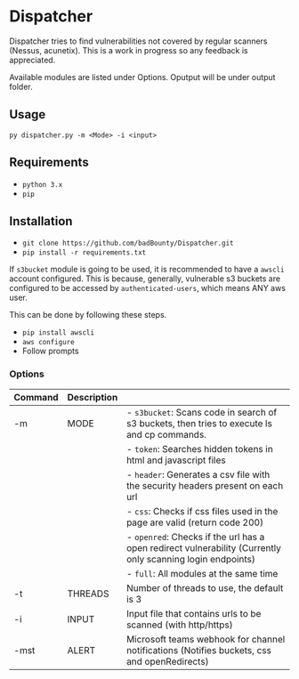 
# Dispatcher

Dispatcher tries to find vulnerabilities not covered by regular scanners (Nessus, acunetix). This is a work in progress so any feedback is appreciated.  

Available modules are listed under Options. Oputput will be under output folder.

## Usage

`py dispatcher.py -m <Mode> -i <input>`

## Requirements

- `python 3.x`
- `pip`

## Installation

- `git clone https://github.com/badBounty/Dispatcher.git`
- `pip install -r requirements.txt`

If `s3bucket` module is going to be used, it is recommended to have a `awscli` account configured. This is because, generally, vulnerable s3 buckets are configured to be accessed by `authenticated-users`, which means ANY aws user.

This can be done by following these steps.

- `pip install awscli`
- `aws configure`
- Follow prompts

### Options

| Command  | Description  |   |
|---|---|---|
| -m  |  MODE  | - `s3bucket`: Scans code in search of s3 buckets, then tries to execute ls and cp commands.|
|||- `token`: Searches hidden tokens in html and javascript files|
|||- `header`: Generates a csv file with the security headers present on each url|
|||- `css`: Checks if css files used in the page are valid (return code 200)|
|||- `openred`: Checks if the url has a open redirect vulnerability (Currently only scanning login endpoints)|
|||- `full`: All modules at the same time|
| -t  | THREADS  | Number of threads to use, the default is 3  |
| -i | INPUT  | Input file that contains urls to be scanned (with http/https)  |
| -mst | ALERT  | Microsoft teams webhook for channel notifications (Notifies buckets, css and openRedirects)  |
